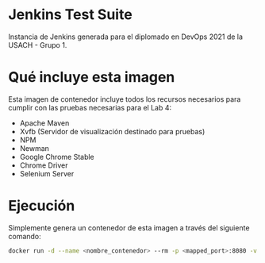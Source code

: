 # Jenkins Test Suite

Instancia de Jenkins generada para el diplomado en DevOps 2021 de la USACH - Grupo 1.

# Qué incluye esta imagen

Esta imagen de contenedor incluye todos los recursos necesarios para cumplir con las pruebas necesarias para el Lab 4:

- Apache Maven
- Xvfb (Servidor de visualización destinado para pruebas)
- NPM
- Newman
- Google Chrome Stable
- Chrome Driver
- Selenium Server

# Ejecución

Simplemente genera un contenedor de esta imagen a través del siguiente comando:

```bash
docker run -d --name <nombre_contenedor> --rm -p <mapped_port>:8080 -v jenkins_home:/var/jenkins_home fgutierrezdocker/jenkins-test-suite:1.0
```